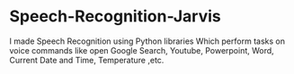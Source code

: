 # Speech-Recognition-Jarvis
I made Speech Recognition using Python libraries 
Which perform tasks on voice commands like open Google Search, Youtube, Powerpoint, Word, Current Date and Time, Temperature ,etc.
